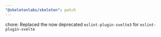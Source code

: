 ```yaml
---
"@skeletonlabs/skeleton": patch
---
```


chore: Replaced the now deprecated `eslint-plugin-svelte3` for `eslint-plugin-svelte`
